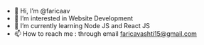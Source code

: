 - 👋 Hi, I’m @faricaav
- 👀 I’m interested in Website Development
- 🌱 I’m currently learning Node JS and React JS
- 📫 How to reach me : through email faricavashti15@gmail.com

<!---
faricaav/faricaav is a ✨ special ✨ repository because its `README.md` (this file) appears on your GitHub profile.
You can click the Preview link to take a look at your changes.
--->

